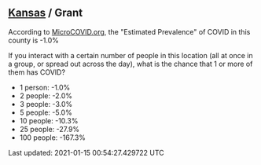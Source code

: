 
## [Kansas](/united-states/kansas) / Grant

According to [MicroCOVID.org](http://microcovid.org),
the "Estimated Prevalence" of COVID in this county is -1.0%

If you interact with a certain number of people in this location
(all at once in a group, or spread out across the day), what is the chance that
1 or more of them has COVID?

- 1 person: -1.0%
- 2 people: -2.0%
- 3 people: -3.0%
- 5 people: -5.0%
- 10 people: -10.3%
- 25 people: -27.9%
- 100 people: -167.3%

Last updated: 2021-01-15 00:54:27.429722 UTC
